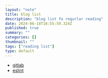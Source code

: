 ```yaml
---
layout: "note"
title: blog list
description: "blog list fo regurlar reading"
date: 2024-06-18T16:55:59.324Z
published: true
summary: ""
categories: []
thumbnail: ""
tags: ["reading list"]
type: default
---
```


* [gitlab](https://about.gitlab.com/blog/)
* [eslint](https://eslint.org/blog/)
